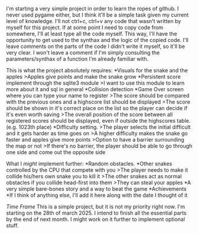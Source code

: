 I'm starting a very simple project in order to learn the ropes of github. 
I never used pygame either, but I think it'll be a simple task given my current level of knowledge.
I'll not ctrl+c, ctrl+v any code that wasn't written by myself for this project.
If at some point I need to copy code from somewhere, I'll at least type all the code myself.
This way, I'll have the opportunity to get used to the synthax and the logic of the copied code.
I'll leave comments on the parts of the code I didn't write it myself, so it'll be very clear.
I won't leave a comment if I'm simply consulting the parameters/synthax of a function I'm already familiar with.

This is what the project absolutely requires:
  *Visuals for the snake and the apples
    >Apples give points and make the snake grow
  *Persistent score implement through the sqlite3 module
    >I want to use this module to learn more about it and sql in general
  *Collision detection
  *Game Over screen where you can type your name to register
    >The score should be compared with the previous ones and a highscore list should be displayed
    >The score should be shown in it's correct place on the list so the player can decide if it's even worth saving
    >The overall position of the score between all registered scores should be displayed, even if outside the highscores table. (e.g. 1023th place)
  *Difficulty setting.
    >The player selects the initial difficult and it gets harder as time goes on
    >A higher difficulty makes the snake go faster and apples give more points
    >Option to have a barrier surrounding the map or not
    >If there's no barrier, the player should be able to go through one side and come out the opposite side

What I *might* implement further:
  *Random obstacles.
  *Other snakes controlled by the CPU that compete with you
    >The player needs to make it collide his/hers own snake you to kill it
    >The other snakes act as normal obstacles if you collide head-first into them
    >They can steal your apples
  *A very simple bare-bones story and a way to beat the game
  *Achievements
  *If I think of anything else, I'll add it here along with the date I thought of it

_Time Frame_
This is a simple project, but it is not my priority right now. I'm starting on the 28th of march 2025.
I intend to finish all the essential parts by the end of next month.
I might work on it further to implement optional stuff.
    
